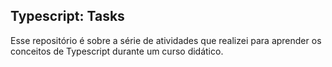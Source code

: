 ## Typescript: Tasks

Esse repositório é sobre a série de atividades que realizei para aprender os conceitos de Typescript durante um curso didático.
